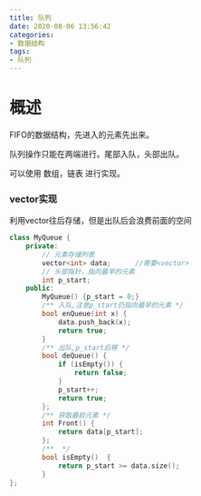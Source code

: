 ```yaml
---
title: 队列
date: 2020-08-06 13:56:42
categories:
- 数据结构
tags:
- 队列
---
```


# 概述

FIFO的数据结构，先进入的元素先出来。

队列操作只能在两端进行。尾部入队，头部出队。

可以使用 数组，链表 进行实现。

 <!-- more --> 

### vector实现

利用vector往后存储，但是出队后会浪费前面的空间

```cpp
class MyQueue {
    private:
        // 元素存储列表
        vector<int> data;      //需要<vector> 
        // 头部指针，指向最早的元素
        int p_start;            
    public:
        MyQueue() {p_start = 0;}
        /** 入队,注意p_start仍指向最早的元素 */
        bool enQueue(int x) {
            data.push_back(x);
            return true;
        }
        /** 出队,p_start后移 */
        bool deQueue() {
            if (isEmpty()) {
                return false;
            }
            p_start++;
            return true;
        };
        /** 获取最前元素 */
        int Front() {
            return data[p_start];
        };
        /**  */
        bool isEmpty()  {
            return p_start >= data.size();
        }
};
```
